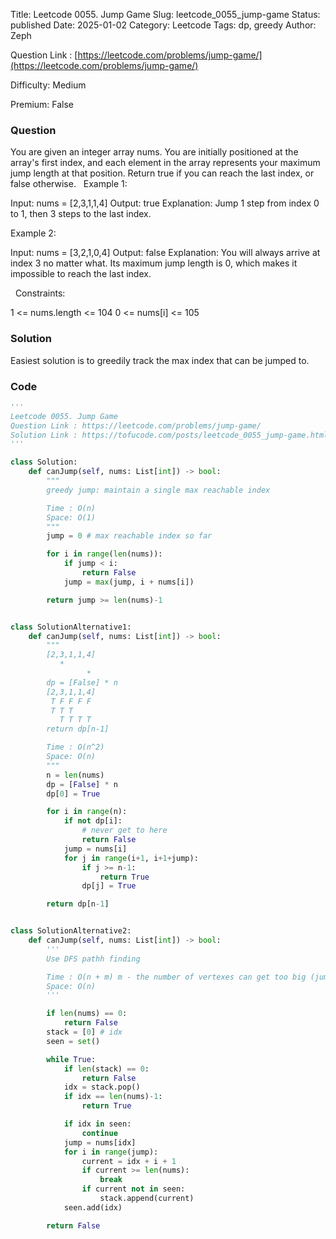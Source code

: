 Title: Leetcode 0055. Jump Game
Slug: leetcode_0055_jump-game
Status: published
Date: 2025-01-02
Category: Leetcode
Tags: dp, greedy
Author: Zeph

Question Link : [https://leetcode.com/problems/jump-game/](https://leetcode.com/problems/jump-game/)

Difficulty: Medium

Premium: False

### Question
You are given an integer array nums. You are initially positioned at the array's first index, and each element in the array represents your maximum jump length at that position.
Return true if you can reach the last index, or false otherwise.
 
Example 1:

Input: nums = [2,3,1,1,4]
Output: true
Explanation: Jump 1 step from index 0 to 1, then 3 steps to the last index.

Example 2:

Input: nums = [3,2,1,0,4]
Output: false
Explanation: You will always arrive at index 3 no matter what. Its maximum jump length is 0, which makes it impossible to reach the last index.

 
Constraints:

1 <= nums.length <= 104
0 <= nums[i] <= 105

### Solution

Easiest solution is to greedily track the max index that can be jumped to.

### Code
```python
'''
Leetcode 0055. Jump Game
Question Link : https://leetcode.com/problems/jump-game/
Solution Link : https://tofucode.com/posts/leetcode_0055_jump-game.html
'''

class Solution:
    def canJump(self, nums: List[int]) -> bool:
        """
        greedy jump: maintain a single max reachable index

        Time : O(n)
        Space: O(1)
        """
        jump = 0 # max reachable index so far

        for i in range(len(nums)):
            if jump < i:
                return False
            jump = max(jump, i + nums[i])

        return jump >= len(nums)-1


class SolutionAlternative1:
    def canJump(self, nums: List[int]) -> bool:
        """
        [2,3,1,1,4]
           *
                 *
        dp = [False] * n
        [2,3,1,1,4]
         T F F F F
         T T T
           T T T T
        return dp[n-1]

        Time : O(n^2)
        Space: O(n)
        """
        n = len(nums)
        dp = [False] * n
        dp[0] = True

        for i in range(n):
            if not dp[i]:
                # never get to here
                return False
            jump = nums[i]
            for j in range(i+1, i+1+jump):
                if j >= n-1:
                    return True
                dp[j] = True

        return dp[n-1]


class SolutionAlternative2:
    def canJump(self, nums: List[int]) -> bool:
        '''
        Use DFS pathh finding

        Time : O(n + m) m - the number of vertexes can get too big (jump is big)
        Space: O(n)
        '''

        if len(nums) == 0:
            return False
        stack = [0] # idx
        seen = set()

        while True:
            if len(stack) == 0:
                return False
            idx = stack.pop()
            if idx == len(nums)-1:
                return True

            if idx in seen:
                continue
            jump = nums[idx]
            for i in range(jump):
                current = idx + i + 1
                if current >= len(nums):
                    break
                if current not in seen:
                    stack.append(current)
            seen.add(idx)

        return False
```

